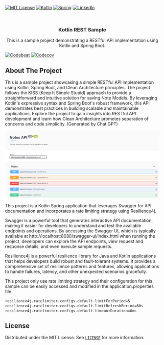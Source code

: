 <a name="readme-top"></a>

[![MIT License][license-shield]][license-url]
[![Kotlin][kotlin-shield]][kotlin-url]
[![Spring][spring-shield]][spring-url]
[![LinkedIn][linkedin-shield]][linkedin-url]

<br />
<div align="center">
  
<h3 align="center">Kotlin REST Sample</h3>

  <p align="center">
    This is a sample project demonstrating a RESTful API implementation using Kotlin and Spring Boot.
  </p>

</div>

[![Codebeat][codebeat-shield]][codebeat-url]
[![Codecov][codecov-shield]][codecov-url]


<!-- ABOUT THE PROJECT -->
## About The Project

This is a sample project showcasing a simple RESTful API implementation using Kotlin, Spring Boot, and Clean Architecture principles. The project follows the KISS (Keep It Simple Stupid) approach to provide a straightforward and intuitive solution for saving Note Models. By leveraging Kotlin's expressive syntax and Spring Boot's robust framework, this API demonstrates best practices in building scalable and maintainable applications. Explore the project to gain insights into RESTful API development and learn how Clean Architecture promotes separation of concerns and code simplicity. (Generated by Chat GPT)

[![Showcase][swagger-showcase]](http://localhost:8080/swagger-ui/index.html)

This project is a Kotlin Spring application that leverages Swagger for API documentation and incorporates a rate limiting strategy using Resilience4j.

Swagger is a powerful tool that generates interactive API documentation, making it easier for developers to understand and test the available endpoints and operations. By accessing the Swagger UI, which is typically available at http://localhost:8080/swagger-ui/index.html when running the project, developers can explore the API endpoints, view request and response details, and even execute sample requests.

Resilience4j is a powerful resilience library for Java and Kotlin applications that helps developers build robust and fault-tolerant systems. It provides a comprehensive set of resilience patterns and features, allowing applications to handle failures, latency, and other unexpected scenarios gracefully.

This project only use rate limiting strategy and their configuration for this sample can be easily accessed and modified in the application.properties file. 

```properties
resilience4j.ratelimiter.configs.default.limitForPeriod=5
resilience4j.ratelimiter.configs.default.limitRefreshPeriod=60s
resilience4j.ratelimiter.configs.default.timeoutDuration=0ms
```

<!-- LICENSE -->
## License

Distributed under the MIT License. See [`LICENSE`](https://github.com/brunogabriel/kotlin-rest-sample/blob/main/LICENSE) for more information.

<!-- MARKDOWN LINKS & IMAGES -->
<!-- https://www.markdownguide.org/basic-syntax/#reference-style-links -->
[license-shield]: https://img.shields.io/github/license/brunogabriel/kotlin-rest-sample.svg?style=for-the-badge
[license-url]: https://github.com/brunogabriel/kotlin-rest-sample/blob/main/LICENSE

[linkedin-shield]: https://img.shields.io/static/v1?style=for-the-badge&message=LinkedIn&color=0A66C2&logo=LinkedIn&logoColor=FFFFFF&label=
[linkedin-url]: https://linkedin.com/in/brunogabrieldossantos


[kotlin-shield]: https://img.shields.io/static/v1?style=for-the-badge&message=Kotlin&color=7F52FF&logo=Kotlin&logoColor=FFFFFF&label=
[kotlin-url]: https://kotlinlang.org

[spring-shield]: https://img.shields.io/static/v1?style=for-the-badge&message=Spring&color=6DB33F&logo=Spring&logoColor=FFFFFF&label=
[spring-url]: https://spring.io

[codebeat-shield]: https://codebeat.co/badges/2dd08cac-f925-4352-82ce-2d11a21da18f
[codebeat-url]: https://codebeat.co/projects/github-com-brunogabriel-kotlin-rest-sample-main

[swagger-showcase]: showcase/swagger.png

[codecov-shield]: https://codecov.io/github/brunogabriel/kotlin-rest-sample/branch/main/graph/badge.svg?token=5HAq5InABW
[codecov-url]: https://codecov.io/github/brunogabriel/kotlin-rest-sample/tree/main
